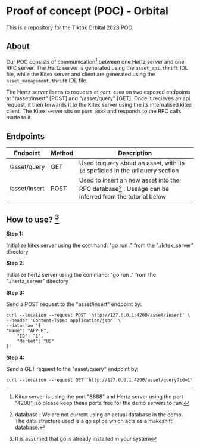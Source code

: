 # Proof of concept (POC) - Orbital

This is a repository for the Tiktok Orbital 2023 POC.


## About
Our POC consists of communication[^3] between one Hertz server and one RPC server. The Hertz server is generated using the `asset_api.thrift` IDL file, while the Kitex server and client are generated using the `asset_management.thrift` IDL file.

The Hertz server lisens to requests at `port 4200` on two exposed endpoints at "/asset/insert" [POST] and "/asset/query" [GET]. Once it recieves an api request, it then forwards it to the Kitex server using the its internalised kitex client. The Kitex server sits on `port 8888` and responds to the RPC calls made to it.


## Endpoints
| Endpoint | Method | Description |
| --- | --- | --- |
| /asset/query | GET | Used to query about an asset, with its `id` speficied in the url query section |
| /asset/insert | POST | Used to insert an new asset into the RPC database[^1] . Useage can be inferred from the tutorial below |


## How to use? [^2]
**Step 1:**

Initialize kitex server using the command:
"go run ."
from the "./kitex_server" directory


**Step 2:**

Initialize hertz server using the command:
"go run ."
from the "./hertz_server" directory

**Step 3:**

Send a POST request to the "asset/insert" endpoint by:

```
curl --location --request POST 'http://127.0.0.1:4200/asset/insert' \
--header 'Content-Type: application/json' \
--data-raw '{
"Name": "APPLE",
	"ID": "1",
	"Market": "US"
}'
```


**Step 4:**

Send a GET request to the "asset/query" endpoint by:
```
curl --location --request GET 'http://127.0.0.1:4200/asset/query?id=1'
```


[^1]: database : We are not current using an actual database in the demo. The data structure used is a go splice which acts as a makeshift database.
[^2]: It is assumed that go is already installed in your system
[^3]: Kitex server is using the port "8888" and Hertz server using the port "4200", so please keep these ports free for the demo servers to run. 
